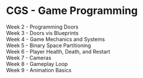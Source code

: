 # CGS - Game Programming
Week 2 - Programming Doors  
Week 3 - Doors vis Blueprints  
Week 4 - Game Mechanics and Systems  
Week 5 - Binary Space Partitioning  
Week 6 - Player Health, Death, and Restart  
Week 7 - Cameras  
Week 8 - Gameplay Loop  
Week 9 - Animation Basics